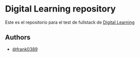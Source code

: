 # Digital Learning repository
Este es el repositorio para el test de fullstack de [Digital Learning](https://www.dl.cl/)

## Authors

- [@frank0389](https://github.com/frank0389)

